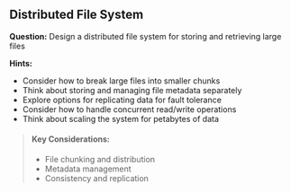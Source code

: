 
## Distributed File System

**Question:** Design a distributed file system for storing and retrieving large files

**Hints:**
- Consider how to break large files into smaller chunks
- Think about storing and managing file metadata separately
- Explore options for replicating data for fault tolerance
- Consider how to handle concurrent read/write operations
- Think about scaling the system for petabytes of data

> #### Key Considerations:
> - File chunking and distribution
> - Metadata management
> - Consistency and replication
